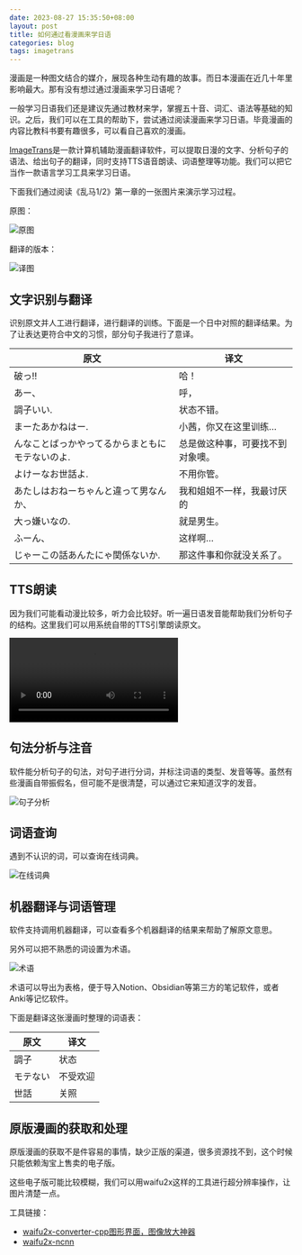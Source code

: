 ```yaml
---
date: 2023-08-27 15:35:50+08:00
layout: post
title: 如何通过看漫画来学日语
categories: blog
tags: imagetrans
---
```


漫画是一种图文结合的媒介，展现各种生动有趣的故事。而日本漫画在近几十年里影响最大。那有没有想过通过漫画来学习日语呢？

一般学习日语我们还是建议先通过教材来学，掌握五十音、词汇、语法等基础的知识。之后，我们可以在工具的帮助下，尝试通过阅读漫画来学习日语。毕竟漫画的内容比教科书要有趣很多，可以看自己喜欢的漫画。

[ImageTrans](https://www.basiccat.org/zh/imagetrans/)是一款计算机辅助漫画翻译软件，可以提取日漫的文字、分析句子的语法、给出句子的翻译，同时支持TTS语音朗读、词语整理等功能。我们可以把它当作一款语言学习工具来学习日语。

下面我们通过阅读《乱马1/2》第一章的一张图片来演示学习过程。

原图：

![原图](/album/imagetrans-language-learning/Ranma1_012.jpg)

翻译的版本：

![译图](/album/imagetrans-language-learning/zh/Ranma1_012_translated.jpg)

## 文字识别与翻译

识别原文并人工进行翻译，进行翻译的训练。下面是一个日中对照的翻译结果。为了让表达更符合中文的习惯，部分句子我进行了意译。

| 原文                                          | 译文                                         |
|-------------------------------------------------|----------------------------------------------|
| 破っ!!                                          | 哈！                                         |
| あー、                                          | 呼，                                         |
| 調子いい.                                       | 状态不错。                             |
| まーたあかねはー.                             | 小茜，你又在这里训练…                  |
| んなことばっかやってるからまともにモテないのよ. | 总是做这种事，可要找不到对象噢。 |
| よけーなお世話よ.                               | 不用你管。                                   |
| あたしはおねーちゃんと違って男なんか、          | 我和姐姐不一样，我最讨厌的       |
| 大っ嫌いなの.                                   | 就是男生。                                   |
| ふーん、                                        | 这样啊…                                      |
| じゃーこの話あんたにゃ関係ないか.               | 那这件事和你就没关系了。         |


## TTS朗读

因为我们可能看动漫比较多，听力会比较好。听一遍日语发音能帮助我们分析句子的结构。这里我们可以用系统自带的TTS引擎朗读原文。

<video src="/album/imagetrans-language-learning/tts.mp4" controls="controls" style="max-width:100%;">
您的浏览器不支持 video 标签。
</video>

## 句法分析与注音

软件能分析句子的句法，对句子进行分词，并标注词语的类型、发音等等。虽然有些漫画自带振假名，但可能不是很清楚，可以通过它来知道汉字的发音。

![句子分析](/album/imagetrans-language-learning/zh/kuromoji.jpg)

## 词语查询

遇到不认识的词，可以查询在线词典。

![在线词典](/album/imagetrans-language-learning/zh/online-dictionary.jpg)

## 机器翻译与词语管理

软件支持调用机器翻译，可以查看多个机器翻译的结果来帮助了解原文意思。

另外可以把不熟悉的词设置为术语。

![术语](/album/imagetrans-language-learning/zh/term.jpg)

术语可以导出为表格，便于导入Notion、Obsidian等第三方的笔记软件，或者Anki等记忆软件。

下面是翻译这张漫画时整理的词语表：

| 原文 | 译文  |
|------|-------|
| 調子 | 状态  |
| モテない|不受欢迎|
|世話|关照|


## 原版漫画的获取和处理

原版漫画的获取不是件容易的事情，缺少正版的渠道，很多资源找不到，这个时候只能依赖淘宝上售卖的电子版。

这些电子版可能比较模糊，我们可以用waifu2x这样的工具进行超分辨率操作，让图片清楚一点。

工具链接：

* [waifu2x-converter-cpp图形界面，图像放大神器](https://tieba.baidu.com/p/5163124572)
* [waifu2x-ncnn](https://github.com/nihui/waifu2x-ncnn-vulkan)



